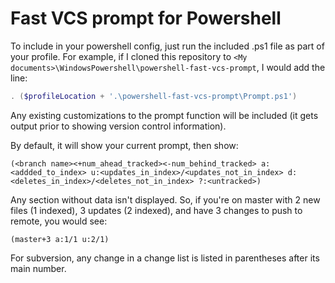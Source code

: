 # Fast VCS prompt for Powershell

To include in your powershell config, just run the included .ps1 file as part of your profile. For example, if I cloned this repository to `<My documents>\WindowsPowershell\powershell-fast-vcs-prompt`, I would add the line:

```Powershell
. ($profileLocation + '.\powershell-fast-vcs-prompt\Prompt.ps1')
```

Any existing customizations to the prompt function will be included (it gets output prior to showing version control information).

By default, it will show your current prompt, then show:

    (<branch name><+num_ahead_tracked><-num_behind_tracked> a:<addded_to_index> u:<updates_in_index>/<updates_not_in_index> d:<deletes_in_index>/<deletes_not_in_index> ?:<untracked>)

Any section without data isn't displayed. So, if you're on master with 2 new files (1 indexed), 3 updates (2 indexed), and have 3 changes to push to remote, you would see:

    (master+3 a:1/1 u:2/1)

For subversion, any change in a change list is listed in parentheses after its main number.
